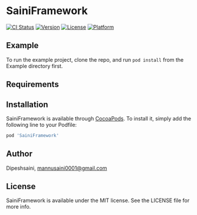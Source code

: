 # SainiFramework

[![CI Status](https://img.shields.io/travis/Dipeshsaini/SainiFramework.svg?style=flat)](https://travis-ci.org/Dipeshsaini/SainiFramework)
[![Version](https://img.shields.io/cocoapods/v/SainiFramework.svg?style=flat)](https://cocoapods.org/pods/SainiFramework)
[![License](https://img.shields.io/cocoapods/l/SainiFramework.svg?style=flat)](https://cocoapods.org/pods/SainiFramework)
[![Platform](https://img.shields.io/cocoapods/p/SainiFramework.svg?style=flat)](https://cocoapods.org/pods/SainiFramework)

## Example

To run the example project, clone the repo, and run `pod install` from the Example directory first.

## Requirements

## Installation

SainiFramework is available through [CocoaPods](https://cocoapods.org). To install
it, simply add the following line to your Podfile:

```ruby
pod 'SainiFramework'
```

## Author

Dipeshsaini, mannusaini0001@gmail.com

## License

SainiFramework is available under the MIT license. See the LICENSE file for more info.
